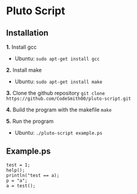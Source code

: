 # Pluto Script

## Installation

**1.** Install gcc

-   Ubuntu:
    `sudo apt-get install gcc`

**2.** Install make

-   Ubuntu:
    `sudo apt-get install make`

**3.** Clone the github repository
`git clone https://github.com/CodeSmith00/pluto-script.git`

**4.** Build the program with the makefile
`make`

**5.** Run the program

-   Ubuntu:
    `./pluto-script example.ps`

## Example.ps

```
test = 1;
help();
println("test == a);
p = "a";
a = test();
```
